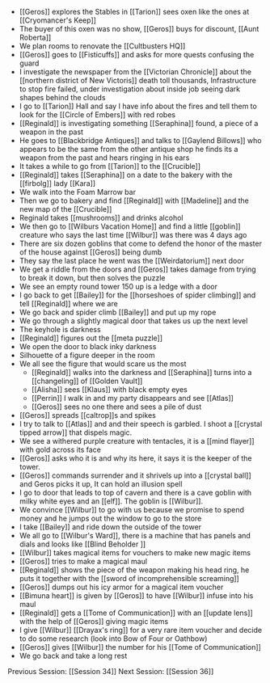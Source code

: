 - [[Geros]] explores the Stables in [[Tarion]] sees oxen like the ones at [[Cryomancer's Keep]] 
- The buyer of this oxen was no show, [[Geros]] buys for discount, [[Aunt Roberta]]
- We plan rooms to renovate the [[Cultbusters HQ]] 
- [[Geros]] goes to [[Fisticuffs]] and asks for more quests confusing the guard 
- I investigate the newspaper from the [[Victorian Chronicle]] about the [[northern district of New Victoris]] death toll thousands, Infrastructure to stop fire failed, under investigation about inside job seeing dark shapes behind the clouds 
- I go to [[Tarion]] Hall and say I have info about the fires and tell them to look for the [[Circle of Embers]] with red robes
- [[Reginald]] is investigating something [[Seraphina]] found, a piece of a weapon in the past
- He goes to [[Blackbridge Antiques]] and talks to [[Gaylend Billows]] who appears to be the same from the other antique shop he finds its a weapon from the past and hears ringing in his ears
- It takes a while to go from [[Tarion]] to the [[Crucible]] 
- [[Reginald]] takes [[Seraphina]] on a date to the bakery with the [[firbolg]] lady [[Kara]]
- We walk into the Foam Marrow bar
- Then we go to bakery and find [[Reginald]] with [[Madeline]] and the new map of the [[Crucible]]
- Reginald takes [[mushrooms]] and drinks alcohol 
- We then go to [[Wilburs Vacation Home]] and find a little [[goblin]] creature who says the last time [[Wilbur]] was there was 4 days ago
- There are six dozen goblins that come to defend the honor of the master of the house against [[Geros]] being dumb
- They say the last place he went was the [[Weirdatorium]] next door
- We get a riddle from the doors and [[Geros]] takes damage from trying to break it down, but then solves the puzzle
- We see an empty round tower 150 up is a ledge with a door
- I go back to get [[Bailey]] for the [[horseshoes of spider climbing]] and tell [[Reginald]] where we are
- We go back and spider climb [[Bailey]] and put up my rope
- We go through a slightly magical door that takes us up the next level
- The keyhole is darkness
- [[Reginald]] figures out the [[meta puzzle]]
- We open the door to black inky darkness 
- Silhouette of a figure deeper in the room 
- We all see the figure that would scare us the most
	- [[Reginald]] walks into the darkness and [[Seraphina]] turns into a [[changeling]] of [[Golden Vault]]
	- [[Alisha]] sees [[Klaus]] with black empty eyes
	- [[Perrin]] I walk in and my party disappears and see [[Atlas]]
	- [[Geros]] sees no one there and sees a pile of dust
- [[Geros]] spreads [[caltrop]]s and spikes 
- I try to talk to [[Atlas]] and and their speech is garbled. I shoot a [[crystal tipped arrow]] that dispels magic.
- We see a withered purple creature with tentacles, it is a [[mind flayer]] with gold across its face
- [[Geros]] asks who it is and why its here, it says it is the keeper of the tower. 
- [[Geros]] commands surrender and it shrivels up into a [[crystal ball]] and Geros picks it up, It can hold an illusion spell
- I go to door that leads to top of cavern and there is a cave goblin with milky white eyes and an [[elf]]. The goblin is [[Wilbur]].
- We convince [[Wilbur]] to go with us because we promise to spend money and he jumps out the window to go to the store
- I take [[Bailey]] and ride down the outside of the tower
- We all go to [[Wilbur's Ward]], there is a machine that has panels and dials and looks like [[Blind Beholder ]]
- [[Wilbur]] takes magical items for vouchers to make new magic items
- [[Geros]] tries to make a magical maul
- [[Reginald]] shows the piece of the weapon making his head ring, he puts it together with the [[sword of incomprehensible screaming]] 
- [[Geros]] dumps out his icy armor for a magical item voucher
- [[Bimuna heart]] is given by [[Geros]] to have [[Wilbur]] infuse into his maul 
- [[Reginald]] gets a [[Tome of Communication]] with an [[update lens]] with the help of [[Geros]] giving magic items
- I give [[Wilbur]] [[Drayax's ring]] for a very rare item voucher and decide to do some research (look into Bow of Four or Oathbow)
- [[Geros]] gives [[Wilbur]] the number for his [[Tome of Communication]]
- We go back and take a long rest

Previous Session: [[Session 34]]
Next Session: [[Session 36]]
